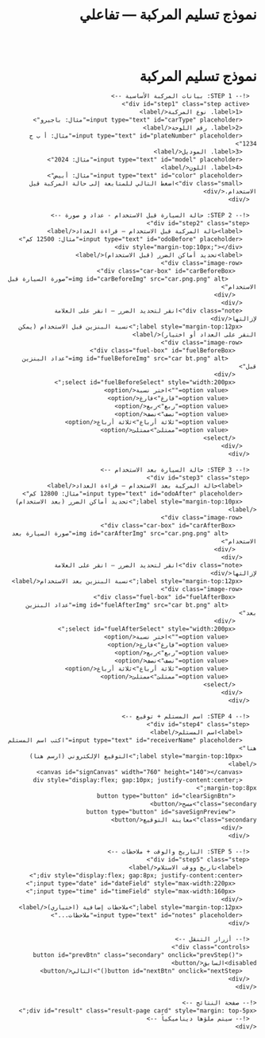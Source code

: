 
<!DOCTYPE html>
<html lang="ar" dir="rtl">
<head>
  <meta charset="utf-8" />
  <meta name="viewport" content="width=device-width,initial-scale=1" />
  <title>نموذج تسليم المركبة - تفاعلي</title>
  <style>
   /*=============================
=   INPUTS & TEXTAREAS
==============================*/
input[type="text"],
input[type="number"],
input[type="date"],
textarea {
  text-align: center;
  vertical-align: middle;
  line-height: 1.6;
  height: 26px;
  padding: 0;
  display: inline-block;
  font-size: 16px;
  font-family: inherit;
}

input[type="text"],
input[type="date"],
input[type="time"] {
  font-size: 13px;
  padding: 4px 6px;
  width: 98%;
  box-sizing: border-box;
  text-align: center;
  border: 1px solid #aaa;
}

input[type="text"],
input[type="date"],
input[type="time"],
select {
  width: 100%;
  padding: 8px 10px;
  border-radius: 6px;
  border: 1px solid #ccc;
  box-sizing: border-box;
  text-align: center;
}

/*=============================
=   GLOBAL
==============================*/
:root {
  --accent: #ff8c00;
  --muted: #666;
  --card: #fff;
}

html, body {
  height: 100%;
  overflow-x: hidden;
  overflow-y: auto;
}

body {
  font-family: "Segoe UI", Tahoma, Arial;
  margin: 16px;
  background: #fafafa;
  color: #111;
  direction: rtl;
}

td {
  vertical-align: middle;
}

/*=============================
=   LAYOUT
==============================*/
.container {
  max-width: 980px;
  margin: 0 auto;
}

.card {
  background: var(--card);
  padding: 18px;
  border-radius: 10px;
  box-shadow: 0 6px 18px rgba(0,0,0,.05);
}

h1 {
  color: var(--accent);
  text-align: center;
  margin: 6px 0 12px;
}

.step {
  display: none;
}

.step.active {
  display: block;
  animation: fade .25s;
}

@keyframes fade {
  from { opacity: 0; }
  to { opacity: 1; }
}

label {
  display: block;
  text-align: right;
  margin: 8px 0;
  font-weight: 600;
}

.controls {
  display: flex;
  gap: 10px;
  justify-content: center;
  margin-top: 16px;
}

button {
  background: var(--accent);
  color: #fff;
  border: none;
  padding: 10px 18px;
  border-radius: 8px;
  cursor: pointer;
}

button.secondary {
  background: #eee;
  color: #222;
}

/*=============================
=   IMAGES
==============================*/
.image-row {
  display: flex;
  gap: 100px;
  justify-content: center;
  flex-wrap: wrap;
  margin-top: -3px;
}

.car-box, .fuel-box {
  position: relative;
  border: 1px solid #ddd;
  border-radius: 10px;
  overflow: hidden;
  background: #fff;
}

.car-box img,
.fuel-box img {
  display: block;
  max-width: 100%;
  height: auto;
  user-select: none;
}

.car-box {
  width: 520px;
}

.fuel-box {
  width: 260px;
  padding: 10px;
}

.marker {
  position: absolute;
  width: 18px;
  height: 18px;
  border-radius: 50%;
  background: rgba(255,0,0,.85);
  border: 2px solid #800;
  transform: translate(-50%, -50%);
  cursor: pointer;
}

.small {
  font-size: 13px;
  color: var(--muted);
  text-align: center;
  margin-top: 6px;
}

canvas {
  border: 1px dashed #ccc;
  border-radius: 8px;
  background: #fff;
  touch-action: none;
}

/*=============================
=   PROGRESS
==============================*/
.progress {
  height: 8px;
  background: #eee;
  border-radius: 6px;
  overflow: hidden;
  margin-bottom: 12px;
}

.progress > div {
  height: 100%;
  background: linear-gradient(90deg, var(--accent), #e07000);
  width: 0%;
}

/*=============================
=   RESULT PAGE
==============================*/
.result-page {
  display: none;
  margin-top: 20px;
  width: 94%;
  max-width: 100%;
  overflow-x: auto;
  overflow-y: visible;
  background: #fff;
  padding: 20px;
  border-radius: 12px;
  box-shadow: 0 8px 25px rgba(0,0,0,0.1);
}

.result-page {
  display: none;
  margin-top: 10px;
}

.result-page table {
  width: 100%;
  border-collapse: collapse;
  margin-bottom: 20px;
}

.result-page img {
  max-width: 100%;
  height: auto;
  display: block;
  margin: 5px auto;
}

/*=============================
=   TABLES
==============================*/
table {
  width: 100%;
  border-collapse: collapse;
  margin-bottom: 18px;
}

th, td {
  border: 1px solid #000;
  padding: 1px;
  vertical-align: middle;
}

th {
  background: #f1f1f1;
  font-weight: bold;
}

.section-title {
  background: #f8f8f8;
  font-weight: bold;
  text-align: center;
  font-size: 16px;
}

.note {
  color: #555;
  font-size: 14px;
  text-align: center;
  margin-top: 6px;
}

.name {
  color: #0040ff;
  font-weight: 700;
}

.actions-result {
  display: flex;
  gap: 10px;
  justify-content: center;
  margin-top: 12px;
}

.print-btn {
  background: #2b7cff;
}
  </style>
</head>
<body>

<style>
  .terms-popup {
  position: fixed;
  top: 0;
  left: 0;
  width: 100%;
  height: 100%;
  background: rgba(0, 0, 0, 0.7);
  display: none;
  justify-content: center;
  align-items: center;
}

.popup-content {
  background: #fff;
  padding: 20px;
  border-radius: 8px;
  width: 80%;
  max-width: 600px;
  text-align: center;
  box-shadow: 0 0 10px rgba(0,0,0,0.5);
}

#acceptTermsBtn {
  background: #ff8c00;
  color: #fff;
  padding: 10px 20px;
  border: none;
  border-radius: 8px;
  cursor: pointer;
  margin-top: 15px;
}

#acceptTermsBtn:hover {
  background: #e07000;
}

</style>

  <div class="container">
    <div class="card">
      <h1>نموذج تسليم المركبة — تفاعلي</h1><div class="progress"><div id="prog" style="width:0%">
      <div style="display:flex; align-items:center; justify-content:center; gap:10px; margin:20px 0;">
  <img src="1.g.jpg" alt="شعار وزارة الثقافة" style="height:50px;">
      </div></div>
  <h1 style="margin:0;">نموذج تسليم المركبة</h1>
</div>

<style>/* ✅ تنسيق عام للجدول داخل صفحة النتيجة */
.result-page {
  overflow-x: auto; /* يسمح بالتمرير الأفقي في حال كان الجدول عريض */
}

.result-page table {
  width: 97%;        /* يمكنك تغييرها إلى 100% أو 80% حسب الحاجة */
  margin: 1px auto; /* توسيط الجدول في الصفحة */
  border-collapse: collapse;
  font-size: 12px;
  border: 1px solid #000;
}

.result-page th,
.result-page td {
  border: 1px solid #000;
  padding: 8px 10px;
  text-align: center;
}

</style>
      <!-- STEP 1: بيانات المركبة الأساسية -->
      <div id="step1" class="step active">
        <label>1. نوع المركبة</label>
        <input type="text" id="carType" placeholder="مثال: باجيرو">
        <label>2. رقم اللوحة</label>
        <input type="text" id="plateNumber" placeholder="مثال: أ ب ج 1234">
        <label>3. الموديل</label>
        <input type="text" id="model" placeholder="مثال: 2024">
        <label>4. اللون</label>
        <input type="text" id="color" placeholder="مثال: أبيض">
        <div class="small">اضغط التالي للمتابعة إلى حالة المركبة قبل الاستخدام.</div>
      </div>

      <!-- STEP 2: حالة السيارة قبل الاستخدام - عداد و صورة -->
      <div id="step2" class="step">
        <label>حالة المركبة قبل الاستخدام — قراءة العداد</label>
        <input type="text" id="odoBefore" placeholder="مثال: 12500 كم">
        <div style="margin-top:10px;"></div>
        <label>تحديد أماكن الضرر (قبل الاستخدام)</label>
        <div class="image-row">
          <div class="car-box" id="carBeforeBox">
            <img id="carBeforeImg" src="car.png.png" alt="صورة السيارة قبل الاستخدام">
          </div>
        </div>
        <div class="note">انقر لتحديد الضرر — انقر على العلامة لإزالتها</div>
        <label style="margin-top:12px;">نسبة البنزين قبل الاستخدام (يمكن النقر على العداد أو اختيار)</label>
        <div class="image-row">
          <div class="fuel-box" id="fuelBeforeBox">
            <img id="fuelBeforeImg" src="car bt.png" alt="عداد البنزين قبل">
          </div>
          <select id="fuelBeforeSelect" style="width:200px;">
            <option value="">اختر نسبة</option>
            <option value="فارغ">فارغ</option>
            <option value="ربع">ربع</option>
            <option value="نصف">نصف</option>
            <option value="ثلاثة أرباع">ثلاثة أرباع</option>
            <option value="ممتلئ">ممتلئ</option>
          </select>
        </div>
      </div>

      <!-- STEP 3: حالة السيارة بعد الاستخدام -->
      <div id="step3" class="step">
        <label>حالة المركبة بعد الاستخدام — قراءة العداد</label>
        <input type="text" id="odoAfter" placeholder="مثال: 12800 كم">
        <label style="margin-top:10px;">تحديد أماكن الضرر (بعد الاستخدام)</label>
        <div class="image-row">
          <div class="car-box" id="carAfterBox">
            <img id="carAfterImg" src="car.png.png" alt="صورة السيارة بعد الاستخدام">
          </div>
        </div>
        <div class="note">انقر لتحديد الضرر — انقر على العلامة لإزالتها</div>
        <label style="margin-top:12px;">نسبة البنزين بعد الاستخدام</label>
        <div class="image-row">
          <div class="fuel-box" id="fuelAfterBox">
            <img id="fuelAfterImg" src="car bt.png" alt="عداد البنزين بعد">
          </div>
          <select id="fuelAfterSelect" style="width:200px;">
            <option value="">اختر نسبة</option>
            <option value="فارغ">فارغ</option>
            <option value="ربع">ربع</option>
            <option value="نصف">نصف</option>
            <option value="ثلاثة أرباع">ثلاثة أرباع</option>
            <option value="ممتلئ">ممتلئ</option>
          </select>
        </div>
      </div>

      <!-- STEP 4: اسم المستلم + توقيع -->
      <div id="step4" class="step">
        <label>اسم المستلم</label>
        <input type="text" id="receiverName" placeholder="اكتب اسم المستلم هنا">
        <label style="margin-top:10px;">التوقيع الإلكتروني (ارسم هنا)</label>
        <canvas id="signCanvas" width="760" height="140"></canvas>
        <div style="display:flex; gap:10px; justify-content:center; margin-top:8px;">
          <button type="button" id="clearSignBtn" class="secondary">مسح</button>
          <button type="button" id="saveSignPreview" class="secondary">معاينة التوقيع</button>
        </div>
      </div>

      <!-- STEP 5: التاريخ والوقت + ملاحظات -->
      <div id="step5" class="step">
        <label>تاريخ ووقت الاستلام</label>
        <div style="display:flex; gap:8px; justify-content:center;">
          <input type="date" id="dateField" style="max-width:220px;">
          <input type="time" id="timeField" style="max-width:160px;">
        </div>
        <label style="margin-top:12px;">ملاحظات إضافية (اختياري)</label>
        <input type="text" id="notes" placeholder="ملاحظات...">
      </div>

      <!-- أزرار التنقل -->
      <div class="controls">
        <button id="prevBtn" class="secondary" onclick="prevStep()" disabled>السابق</button>
        <button id="nextBtn" onclick="nextStep()">التالي</button>
      </div>
    </div>

    <!-- صفحة النتائج -->
    <div id="result" class="result-page card" style="margin: top-5px;">
      <!-- سيتم ملؤها ديناميكياً -->
    </div>
  </div>
<script src="https://cdnjs.cloudflare.com/ajax/libs/html2canvas/1.4.1/html2canvas.min.js"></script>
<script src="https://cdnjs.cloudflare.com/ajax/libs/jspdf/2.5.1/jspdf.umd.min.js"></script>
<script>
/* ====== إدارة الخطوات وبروجرس ====== */
const steps = ['step1','step2','step3','step4','step5'];
let cur = 0;
const progEl = document.getElementById('prog');
function updateUI(){
  steps.forEach((id,i)=>{
    document.getElementById(id).classList.toggle('active', i===cur);
  });
  document.getElementById('prevBtn').disabled = cur===0;
  document.getElementById('nextBtn').textContent = (cur === steps.length-1) ? 'عرض النتيجة' : 'التالي';
  progEl.style.width = `${Math.round(((cur+1)/steps.length)*100)}%`;
}
function nextStep(){
  // تحقق بسيط لكل خطوة
  if(cur===0){
    // لا نلزم الحقول لكن نفعل مثال: نوع المركبة واسم المستلم لاحقاً
  }
  if(cur < steps.length-1){ cur++; updateUI(); return; }
  // خطوة الاخيرة -> عرض النتيجة
  renderResult();
}
function prevStep(){ if(cur>0){ cur--; updateUI(); } }
updateUI();

/* ====== وظائف وضع العلامات على الصور (نسبة كإحداثيات نسبية) ====== */
function enableMarking(boxId, storeArray){
  const box = document.getElementById(boxId);
  const img = box.querySelector('img');
  const marks = [];
  box.addEventListener('click', function(e){
    if(e.target.classList.contains('marker')) return;
    const rect = img.getBoundingClientRect();
    const x = (e.clientX - rect.left)/rect.width*100;
    const y = (e.clientY - rect.top)/rect.height*100;
    const m = document.createElement('div');
    m.className = 'marker';
    m.style.left = x + '%';
    m.style.top = y + '%';
    m.title = 'انقر لإزالة';
    m.addEventListener('click', function(ev){
      ev.stopPropagation();
      const idx = marks.indexOf(markObj);
      if(idx>=0) marks.splice(idx,1);
      m.remove();
    });
    const markObj = {x: parseFloat(x.toFixed(2)), y: parseFloat(y.toFixed(2))};
    marks.push(markObj);
    box.appendChild(m);
  });
  // expose getter
  return ()=>marks.slice();
}
const getCarBeforeMarks = enableMarking('carBeforeBox');
const getCarAfterMarks = enableMarking('carAfterBox');

/* ====== عداد البنزين: نسمح بالنقر أو الاختيار - نخزن كقيمة نصية + مؤشر مرئي ====== */
function enableFuel(boxId, selectId){
  const box = document.getElementById(boxId);
  const img = box.querySelector('img');
  const sel = document.getElementById(selectId);
  let value = '';
  box.addEventListener('click', function(e){
    const old = box.querySelector('.marker');
    if(old) old.remove();
    const rect = img.getBoundingClientRect();
    const cx = e.clientX - rect.left;
    const ratio = cx / rect.width;
    if(ratio < .15) value = 'فارغ';
    else if(ratio < .35) value = 'ربع';
    else if(ratio < .65) value = 'نصف';
    else if(ratio < .9) value = 'ثلاثة أرباع';
    else value = 'ممتلئ';
    const m = document.createElement('div'); m.className='marker';
    m.style.left = (ratio*100) + '%'; m.style.top = '50%';
    box.appendChild(m);
    sel.value = ''; // افصل الاختيار عن اللقطة
  });
  sel.addEventListener('change', function(){ value = sel.value; // رسم مؤشر تقريبي
    const old = box.querySelector('.marker'); if(old) old.remove();
    if(!value) return;
    const m = document.createElement('div'); m.className='marker';
    let xp = 10;
    if(value==='فارغ') xp=5;
    if(value==='ربع') xp=25;
    if(value==='نصف') xp=50;
    if(value==='ثلاثة أرباع') xp=75;
    if(value==='ممتلئ') xp=95;
    m.style.left = xp + '%'; m.style.top='50%';
    box.appendChild(m);
  });
  return ()=>value;
}
const getFuelBefore = enableFuel('fuelBeforeBox','fuelBeforeSelect');
const getFuelAfter = enableFuel('fuelAfterBox','fuelAfterSelect');

/* ====== لوحة التوقيع (canvas) ====== */
const signCanvas = document.getElementById('signCanvas');
const sctx = signCanvas.getContext('2d');
let drawing=false, lastX=0, lastY=0;
function getPos(e){
  const r = signCanvas.getBoundingClientRect();
  if(e.touches && e.touches[0]) return {x: e.touches[0].clientX - r.left, y: e.touches[0].clientY - r.top};
  return {x: e.clientX - r.left, y: e.clientY - r.top};
}
function start(e){ drawing=true; const p=getPos(e); lastX=p.x; lastY=p.y; sctx.beginPath(); sctx.moveTo(lastX,lastY); e.preventDefault(); }
function move(e){ if(!drawing) return; const p=getPos(e); sctx.lineTo(p.x,p.y); sctx.strokeStyle='#000'; sctx.lineWidth=2.6; sctx.lineCap='round'; sctx.stroke(); lastX=p.x; lastY=p.y; e.preventDefault(); }
function end(e){ drawing=false; e.preventDefault(); }
signCanvas.addEventListener('mousedown', start); signCanvas.addEventListener('mousemove', move); signCanvas.addEventListener('mouseup', end); signCanvas.addEventListener('mouseleave', end);
signCanvas.addEventListener('touchstart', start, {passive:false}); signCanvas.addEventListener('touchmove', move, {passive:false}); signCanvas.addEventListener('touchend', end);
document.getElementById('clearSignBtn').addEventListener('click', ()=> sctx.clearRect(0,0,signCanvas.width,signCanvas.height));
document.getElementById('saveSignPreview').addEventListener('click', ()=>{
  const w = window.open('','_blank'); w.document.write(`<img src="${signCanvas.toDataURL()}" style="max-width:100%;">`);
});

/* ====== توليد صفحة النتيجة بتنسيق الطلب ====== */
function renderResult(){
  // جمع البيانات
  const carType = document.getElementById('carType').value || '';
  const plate = document.getElementById('plateNumber').value || '';
  const model = document.getElementById('model').value || '';
  const color = document.getElementById('color').value || '';
  const odoBefore = document.getElementById('odoBefore').value || '';
  const odoAfter = document.getElementById('odoAfter').value || '';
  const carBeforeMarks = getCarBeforeMarks();
  const carAfterMarks = getCarAfterMarks();
  const fuelBeforeVal = getFuelBefore() || document.getElementById('fuelBeforeSelect').value || '';
  const fuelAfterVal = getFuelAfter() || document.getElementById('fuelAfterSelect').value || '';
  const receiver = document.getElementById('receiverName').value || '';
  const dateVal = document.getElementById('dateField').value || (new Date()).toISOString().slice(0,10);
  const timeVal = document.getElementById('timeField').value || (new Date()).toTimeString().slice(0,5);
  const notes = document.getElementById('notes').value || '';
  const signData = signCanvas.toDataURL();

  // نسخ HTML للنتيجة وفق تنسيقك المطلوب:
  const resultDiv = document.getElementById('result');
  resultDiv.innerHTML = `
  <style>
    table {
      width: 100%;
      border-collapse: collapse;
      font-size: 12px;
    }
    th, td {
      padding: 4px 6px;
      text-align: center;
      vertical-align: middle;
    }
    #resSignCell img {
      max-width: 222;
      height: auto;
      border: 1px solid #ccc;
      border-radius: 6px;
    }
    input[type="text"], input[type="date"], input[type="time"] {
      font-size: 17px;
      padding: 2px 0px;
    }
    h5 {
      font-size: 16px
    }
    .car-container img, .fuel-container img {
      max-height: 159px;
    }
    .signature-table {
      page-break-inside: avoid;
    }
  </style>
<div style="display:flex; align-items:center; justify-content:space-between; width:100%; direction:rtl; margin:20px 0;">
  <!-- الشعار في أقصى اليمين -->
  <img src="1.g.jpg" alt="شعار وزارة الثقافة" style="height:50px;">

  <!-- كلمة في المنتصف -->
  <h2 style="color:var(--accent); text-align:center; flex:1; margin:0;">تسليم داخلي</h2>

  <!-- عنصر فارغ على الجهة المقابلة للشعار للحفاظ على التمركز -->
  <div style="width:50px;"></div>
</div>
<h5 style="color:var(--accent); text-align:center; flex:1; margin:0;">رقم تسلسلي\\\</h5>
<table>
        <th style="width:25%;">نوع السيارة</th>
        <td style="width:25%;"><input type="text" id="resCarType" value="${escapeHtml(carType)}"></td>
        <th style="width:25%;">رقم اللوحة</th>
        <td style="width:25%;"><input type="text" id="resPlate" value="${escapeHtml(plate)}"></td>
    </table>

    <table>
      <tr>
        <th class="section-title">حالة السيارة قبل الاستخدام</th>
        <th class="section-title">حالة السيارة بعد الاستخدام</th>
      </tr>
      <tr>
        <td>قراءة العداد: <input type="text" id="resOdoBefore" value="${escapeHtml(odoBefore)}"></td>
        <td>قراءة العداد: <input type="text" id="resOdoAfter" value="${escapeHtml(odoAfter)}"></td>
      </tr>
      <tr>
        <td>
          <div class="car-container" id="resCarBeforeBox" style="display:inline-block; border:1px solid #ccc; border-radius:8px; overflow:hidden;">
            <img id="resCarBeforeImg" src="car.png.png" alt="صورة السيارة قبل الاستخدام">
          </div>
          <div class="note">مواقع الضرر قبل الاستخدام</div>
        </td>
        <td>
          <div class="car-container" id="resCarAfterBox" style="display:inline-block; border:1px solid #ccc; border-radius:8px; overflow:hidden;">
            <img id="resCarAfterImg" src="car.png.png" alt="صورة السيارة بعد الاستخدام">
          </div>
          <div class="note">مواقع الضرر بعد الاستخدام</div>
        </td>
      </tr>

      <tr>
        <td>
          <div class="fuel-container" id="resFuelBeforeBox" style="display:inline-block; border:1px solid #ccc; border-radius:8px; overflow:hidden;">
            <img src="car bt.png" alt="عداد البنزين قبل" class="fuel">
          </div>
          <div class="note">نسبة البنزين: <strong id="resFuelBeforeText">${escapeHtml(fuelBeforeVal)}</strong></div>
        </td>
        <td>
          <div class="fuel-container" id="resFuelAfterBox" style="display:inline-block; border:1px solid #ccc; border-radius:8px; overflow:hidden;">
            <img src="car bt.png" alt="عداد البنزين بعد" class="fuel">
          </div>
          <div class="note">نسبة البنزين: <strong id="resFuelAfterText">${escapeHtml(fuelAfterVal)}</strong></div>
        </td>
      </tr>

      <tr>
        <td>اسم المستلم: <input type="text" id="resReceiver" value="${escapeHtml(receiver)}"></td>
        <td>اسم صاحب الصلاحية: <span class="name">جمال محمد عبده حكمي</span></td>
      </tr>

      <tr>
        <td>
          <div class="datetime-cell" style="display:flex; justify-content:space-around; gap:8px; align-items:center;">
            <label>تاريخ الاستلام:</label>
            <input type="date" id="resDate" value="${escapeHtml(dateVal)}">
            <input type="time" id="resTime" value="${escapeHtml(timeVal)}">
          </div>
        </td>
        <td>
          <div class="datetime-cell" style="display:flex; justify-content:space-around; gap:8px; align-items:center;">
            <label>تاريخ التسليم:</label>
            <input type="date" id="resReturnDate" value="${escapeHtml(dateVal)}">
            <input type="time" id="resReturnTime" value="${escapeHtml(timeVal)}">
          </div>
        </td>
      </tr>

      <tr><td style="direction: rtl; text-align: right;">
  <span class="signature1" style="margin-left:10px;">التوقيع:</span>
  <img id="resSignImg" src="${signData}" alt="التوقيع" style="max-width:200px; border:1px solid #ccc; border-radius:6px;">
</td>

        <td style="text-align: right;">
  <span class="signature2">التوقيع:</span>
</td>

      </tr>
    </table>

    

    <table>
      <tr><th>إقرار استلام</th></tr>
      <tr><td>
        <div class="declaration-box">
          أقر بأنني المذكور أعلاه استلمت السيارة المذكورة أعلاه والعائد ملكيتها لوزارة الثقافة وأتعهد بأن احافظ على تطبيق واحترام أنظمة السير المرورية وإن أقوم بالصيانة الدورية وإصلاح الأعطال التي بها وذلك بالتنسيق مع 
          إدارة الخدمات المشتركة بالوزارة وتسليمها بحالة جيدة حين طلبها وتطبيق جميع التعليمات الخاصة باستخدام السيارة  </div>
      </td></tr>
      <tr><th>تفويض المركبة</th></tr>
      <tr><td>
        <div class="declaration-box">
        إلى من يهمه الامر:<br>فوضنا المذكور اعلاه بقيادة المركبة المذكورة أعلاه والعائد ملكيتها لوزارة الثقافة , داخل المملكة العربية السعودية </div>
      </td></tr>
      <tr><th> المهامات أو الزيارات الرسمية</th></tr>
      <tr><td><div class="declaration-box">أستقبال الوفود والزيارات الرسميه لإمارة المنطقة + أمانه المنطقة + البلديات والمحافظات +زيارات مواقع أثريه +زيارة جزر فرسان زغيرها </div></td></tr>
    </table>

    <table>
      <tr>
        <th style= padding: 6px 30px; class="section-title" colspan="2">التوقيع عند الاستلام</th>
        <th class="section-title" colspan="2">التوقيع عند التسليم</th>
      </tr>
      <tr>
        <th>اسم المستلم</th><th>التوقيع</th><th>اسم المستلم</th><th>التوقيع</th>
      </tr>
      <tr>
        <td><input type="text" placeholder="اكتب الاسم هنا" style="width:95%; text-align:center;" value="${escapeHtml(receiver)}"></td>
        <td id="resSignCell"><img id="resSignImg" src="${signData}" alt="التوقيع" style="max-width:200px; border:0px solid #ccc; border-radius:6px;"></td>
        <td><input type="text" placeholder="اكتب الاسم هنا" style="width:95%; text-align:center;" value="${escapeHtml(receiver)}"></td>
        <td id="resSignCell"><img id="resSignImg" src="${signData}" alt="التوقيع" style="max-width:200px; border:0px solid #ccc; border-radius:6px;"></td>
      </tr>
      <tr>
        <th>صاحب الصلاحية</th><th>التوقيع</th><th>صاحب الصلاحية</th><th>التوقيع</th>
      </tr>
      <tr>
        <td><span class="name">جمال محمد عبده حكمي</span></td><td></td><td><span class="name">جمال محمد عبده حكمي</span></td><td></td>
      </tr>
    </table>
   <br>
   <br>

   <div class="container">
    <div class="card">
      <h1>— </h1><div class="progress"><div id="prog" style="width:0%">
      <div style="display:flex; align-items:center; justify-content:center; gap:10px; margin:20px 0;">
  <img src="1.g.jpg" alt="شعار وزارة الثقافة" style="height:50px;">
      </div></div>
  <h1 style="margin:0;">تعهد</h1>
</div>
      <p>يتعهد المستخدم بما يلي بشأن استخدام سيارة الجهة:</p>
      <ol style="padding-right:25px;">
        <li>لا يسمح بقيادة السيارات لأي شخص لا يحمل رخصة قيادة سارية المفعول أو دون سن <strong>(21)وعلى ان يكون سائقي السيارات أحد مسئولي الوزارة او تحت كفالة الوزارة </strong> </li>
        <li>استخدام السيارة فقط للمهام الرسميه داخل وقت العمل أو خارجة , والالتزام بايقاف السيارة في موقع الوزارة أو الفرع بعد الانتهاء من المهمة مباشرة , وتسليم السيارة للفرع أو المكتب خلال الإجازات السنويه او الرسميه </li>
        <li>عدم التدخين داخل السيارة والمحافظة على نظافة السيارة من الداخل والخارج وعدم ازالة شعار الوزارة الرسمي من هيكل السيارة , وعدم التعديل او الإضافة على المركبة من تظليل او تغير لشكل السيارة الداخلي أو الخارجي</li>
        <li>الالتزام بالصيانه الدورية بمسافة (5000) كم تلافيا لوقوع تلف بالسيارة المستخدمة أو البديلة , وسيتم تحميل المستلم كافة تكاليف إصلاح التلف في حال عدم الالتزام بالصيانه الدورية , بالاضافة الى اتخاد الإجراءت المناسبة التي تراها الإدارة المعنية </li>
        <li>لايحق لمستلم المركبة حال وقوع حادث او عطل بمحركاتها ان يتم اصلاحها من قبله مباشرة او التنازل عن الطرف الاخر دون تنسيق إدارة الخدمات المشتركة بالوزارة </li>
        <li>التزام مستلم السيارة باشعار ادارة الخدمات المشتركة بالوزارة فوراً بشكل رسمي عن أي حادث  أو سرقة أو تلف  تتعرض له السيارة أو  أي استفسار من إدارة الخدمات المشركة بشأن اسم مستخدم السيارة في اي وقت من الاوقات , وان يلتزم بتأمين المستندات التاليه في حال وقوع حادث (تقرير المرور او نجم -ورقة الاصلاح ) كذالك ارفاق نموذج الحوادث</li>
        <li>يجب الالتزام بتعليمات وضوابط السير المرورية وفي حال عدم التقيد بها يتحمل الغرامات التي قد تفرضها الجهات الحكومية المختصة لأي سبب كان على المستلم او على أي من سائقيه بما في ذلك كل مايترتب أو يعود الى الغرامات التي تقع على السيارة </li>
        <li>لايحق للمسئول او مرجعة الاداري استثناء اي شرط من الشروط السابقة مهما كانت الاسباب</li>
        <li>يتحمل المسئول المخالف لهذا الشرو سحب المركبة منه لمدة شهر لأول مره ولمدة شهرين في المره الثانيه والسحب لمدة سته اشهر للمرة الثالثة مع تحمل المسئول القيام بواجباته ومسئوليات العمل بمركبته الخاصة خلال فترة السحب لعدم الالتزام بالمحافظة على المركبة المسلمة له </li>
        <li>أقر بالاطلاع والتقيد بكافة الشروط الواردة في هذا التعهد.</li>
      </ol>
    </div>
</tr>



    <table>
      <tr style="background:#f1f1f1; font-weight:bold; text-align:center;">
        <th>نوع السيارة</th><th>اللوحة</th><th>الموديل</th><th>اللون</th><th>الحالة</th>
      </tr>
    
  
      <tr style="text-align:center;">
        <td><input type="text" value="${escapeHtml(carType)}" style="width:95%; text-align:center;"></td>
        <td><input type="text" value="${escapeHtml(plate)}" style="width:95%; text-align:center;"></td>
        <td><input type="text" value="${escapeHtml(model)}" style="width:95%; text-align:center;"></td>
        <td><input type="text" value="${escapeHtml(color)}" style="width:95%; text-align:center;"></td>
        <td>مستخدمة</td>
      </tr>
    </table>
<tr>
        <th></th><th></th><th>اسم المستلم</th><th></th>
      </tr>
      <tr>
        <td><input type="text" placeholder="اكتب الاسم هنا" style="width:95%; text-align:center;" value="${escapeHtml(receiver)}"></td>
        <td id="resSignCell"><img id="resSignImg" src="${signData}" alt="التوقيع" style="max-width:200px; border:0
          
          
          
          px solid #ccc; border-radius:6px;"></td>
        <td><span class="name">الجهه هيئة التراث</span></td>
        <td></td>
      </tr> <div class="datetime-cell" style="display:flex; justify-content:space-around; gap:8px; align-items:center;">
            <label>تاريخ التسليم:</label>
            <input type="date" id="resReturnDate" value="${escapeHtml(dateVal)}">
            <input type="time" id="resReturnTime" value="${escapeHtml(timeVal)}">
          </div>
<p style="text-align:right; font-size:15px;">للاستفسار: <a href="tel:0545105222" style="color:blue; text-decoration:none;">(0545105222)</a></p>
    
    <div class="actions-result">
      <button type="button" class="print-btn print">تحميل الملف كـ PDF</button>
    </div>
  `;

  // إظهار الصفحة وإخفاء المدخلات
  document.querySelector('.card').style.display='none';
  resultDiv.style.display='block';

  // ... داخل دالة renderResult() ...

  // إظهار الصفحة وإخفاء المدخلات
  document.querySelector('.card').style.display='none';
  resultDiv.style.display='block';

  // بعد وضع HTML، أضف العلامات على الصور في الصفحة النهائية
  // علامات قبل
  setTimeout(()=>{ // انتظر تحميل الصور
    placeMarkersOnResult('resCarBeforeBox','resCarBeforeImg', carBeforeMarks);
    placeMarkersOnResult('resCarAfterBox','resCarAfterImg', carAfterMarks);
    
    // **>>>>> إضافة استدعاء رسم علامات البنزين هنا <<<<<**
    placeFuelMarkerOnResult('resFuelBeforeBox', fuelBeforeVal);
    placeFuelMarkerOnResult('resFuelAfterBox', fuelAfterVal);
    
  },100);

}
// ...

/* ضع علامات فوق الصور في صفحة النتائج من الإحداثيات النسبية */
function placeMarkersOnResult(containerId, imgId, marks) {
  const cont = document.getElementById(containerId);
  const img = document.getElementById(imgId);
  if (!cont || !img) return;

  // تأكد أن الصورة والصندوق مضبوطان ليتم رسم العلامات بدقة
  cont.style.position = 'relative';
  img.style.display = 'block';
  img.style.width = '100%';
  img.style.height = 'auto';

  // وظيفة رسم العلامات نفسها
  const drawMarks = () => {
    // إزالة العلامات القديمة
    const olds = cont.querySelectorAll('.marker');
    olds.forEach(o => o.remove());

    // رسم العلامات في مكانها النسبي الصحيح
    marks.forEach(pt => {
      const m = document.createElement('div');
      m.className = 'marker';
      m.style.position = 'absolute';
      m.style.left = pt.x + '%';
      m.style.top = pt.y + '%';
      cont.appendChild(m);
    });
  };

  // إذا كانت الصورة جاهزة (محملة مسبقًا)، ارسم فورًا
  if (img.complete) {
    drawMarks();
  } else {
    // وإلا انتظر تحميلها أولًا
    img.onload = drawMarks;
  }
}

/* مساعدة لتعقيم النص عند وضعه داخل value/HTML */
function escapeHtml(s){
  if(!s) return '';
  return String(s).replaceAll('&','&amp;').replaceAll('<','&lt;').replaceAll('>','&gt;').replaceAll('"','&quot;').replaceAll("'",'&#39;');
}

/* زر العودة والطباعة وإعادة تعبئة النموذج */
/* ✅ كود جديد: استخدام jsPDF لحفظ الملف مباشرة كـ PDF */
document.addEventListener('click', function(e){
    if(e.target.matches('.print-btn') || e.target.matches('button.print')) {
        
        // 1. إخفاء الزر مؤقتاً قبل بدء عملية التحويل
        const printBtn = e.target;
        printBtn.style.display = 'none';

        // 2. تحديد العنصر المراد تحويله (صفحة النتيجة)
        const element = document.getElementById('result'); 

        // 3. خيارات التحويل (ملاحظة: للحصول على أفضل نتيجة، قد تحتاج لضبطها)
        const options = {
            scale: 0.9, // تصغير لتناسب الصفحة
            useCORS: true,
            allowTaint: true,
            scrollY: 0,
            windowWidth: document.getElementById('result').scrollWidth
        };

        // 4. استخدام html2canvas لإنشاء صورة من محتوى HTML
        html2canvas(element, options).then((canvas) => {
            const imgData = canvas.toDataURL('image/png');
            const { jsPDF } = window.jspdf;
            const pdf = new jsPDF('p', 'mm', 'a4'); // تهيئة ملف PDF جديد A4
            const imgWidth = 210; // عرض A4 بالـ mm
            const pageHeight = 295; // ارتفاع A4 بالـ mm
            const imgHeight = canvas.height * imgWidth / canvas.width;
            let heightLeft = imgHeight;
            let position = 0;

            // 5. إضافة الصورة إلى ملف PDF (مع التعامل مع الصفحات المتعددة)
            pdf.addImage(imgData, 'PNG', 0, position, imgWidth, imgHeight);
            heightLeft -= pageHeight;

            while (heightLeft >= 0) {
                position = heightLeft - imgHeight;
                pdf.addPage();
                pdf.addImage(imgData, 'PNG', 0, position, imgWidth, imgHeight);
                heightLeft -= pageHeight;
            }

            // 6. حفظ الملف باسم محدد
            pdf.save('نموذج-تسليم-مركبة.pdf');
            
            // 7. إعادة إظهار الزر بعد الانتهاء
            printBtn.style.display = 'flex'; // أو 'block' حسب التنسيق الأصلي
        });
    }
});
const markerBefore = document.getElementById('markerBefore');
  const fuelBeforeSelect = document.getElementById('fuelBeforeSelect');

  // تحريك العلامة حسب نسبة البنزين المختارة
  fuelBeforeSelect.addEventListener('change', function() {
    let position = '25%'; // فارغ
    if (fuelBeforeSelect.value === 'ربع') position = '50%';
    if (fuelBeforeSelect.value === 'نصف') position = '75%';
    if (fuelBeforeSelect.value === 'ثلاثة أرباع') position = '87.5%';
    if (fuelBeforeSelect.value === 'ممتلئ') position = '100%';

    markerBefore.style.left = position;
    markerBefore.setAttribute('title', fuelBeforeSelect.value);
  });
/* دالة لرسم علامة البنزين بناءً على القيمة النصية */
function placeFuelMarkerOnResult(containerId, value) {
  const cont = document.getElementById(containerId);
  if (!cont || !value) return;

  // تحديد الموضع الأفقي النسبي (نسبة مئوية) بناءً على القيمة النصية
  let xp = 0;
  if (value === 'فارغ') xp = 5;
  else if (value === 'ربع') xp = 25;
  else if (value === 'نصف') xp = 50;
  else if (value === 'ثلاثة أرباع') xp = 75;
  else if (value === 'ممتلئ') xp = 95;
  else return; // لا ترسم إذا كانت القيمة غير معروفة أو فارغة

  // إنشاء ورسم العلامة
  const m = document.createElement('div');
  m.className = 'marker'; // استخدم نفس تنسيق علامات الضرر
  m.style.position = 'absolute';
  m.style.left = xp + '%';
  m.style.top = '50%'; // منتصف الصورة عمودياً
  cont.style.position = 'relative'; // لضمان أن موضع العلامة absolute يعمل
  cont.appendChild(m);
}/* ملاحظة: هذه الصفحة تستخدم الصور المحلية: car.png.png و car bt.png */
</script>

<!-- Code injected by live-server -->
<script>
	// <![CDATA[  <-- For SVG support
	if ('WebSocket' in window) {
		(function () {
			function refreshCSS() {
				var sheets = [].slice.call(document.getElementsByTagName("link"));
				var head = document.getElementsByTagName("head")[0];
				for (var i = 0; i < sheets.length; ++i) {
					var elem = sheets[i];
					var parent = elem.parentElement || head;
					parent.removeChild(elem);
					var rel = elem.rel;
					if (elem.href && typeof rel != "string" || rel.length == 0 || rel.toLowerCase() == "stylesheet") {
						var url = elem.href.replace(/(&|\?)_cacheOverride=\d+/, '');
						elem.href = url + (url.indexOf('?') >= 0 ? '&' : '?') + '_cacheOverride=' + (new Date().valueOf());
					}
					parent.appendChild(elem);
				}
			}
			var protocol = window.location.protocol === 'http:' ? 'ws://' : 'wss://';
			var address = protocol + window.location.host + window.location.pathname + '/ws';
			var socket = new WebSocket(address);
			socket.onmessage = function (msg) {
				if (msg.data == 'reload') window.location.reload();
				else if (msg.data == 'refreshcss') refreshCSS();
			};
			if (sessionStorage && !sessionStorage.getItem('IsThisFirstTime_Log_From_LiveServer')) {
				console.log('Live reload enabled.');
				sessionStorage.setItem('IsThisFirstTime_Log_From_LiveServer', true);
			}
		})();
	}
	else {
		console.error('Upgrade your browser. This Browser is NOT supported WebSocket for Live-Reloading.');
	}
	// ]]>
</script>
</body>
</html>
